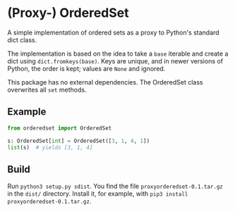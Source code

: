 # (Proxy-) OrderedSet

A simple implementation of ordered sets as a proxy to Python's standard dict class.

The implementation is based on the idea to take a `base` iterable and create a dict using `dict.fromkeys(base)`.
Keys are unique, and in newer versions of Python, the order is kept; values are `None` and ignored.

This package has no external dependencies. The OrderedSet class overwrites all `set` methods.

## Example

```python
from orderedset import OrderedSet

s: OrderedSet[int] = OrderedSet([3, 1, 4, 1])
list(s)  # yields [3, 1, 4]
```

## Build

Run `python3 setup.py sdist`. You find the file `proxyorderedset-0.1.tar.gz` in the `dist/` directory. Install
it, for example, with `pip3 install proxyorderedset-0.1.tar.gz`.
